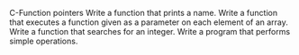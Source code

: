 C-Function pointers
Write a function that prints a name.
Write a function that executes a function given as a parameter on each element of an array.
Write a function that searches for an integer.
Write a program that performs simple operations.
